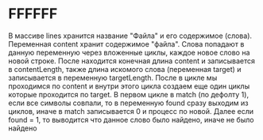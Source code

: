 # FFFFFF
В массиве lines хранится название "Файла" и его содержимое (слова). Переменная content хранит содержимое "файла". Слова попадают в данную переменную через вложенные циклы, каждое новое слово на новой строке. После находится конечная длина content и записывается в contentLength, также длина искомого слова (переменная target) и записывается в переменную targetLength. После в цикле мы проходимся по content и внутри этого цикла создаем еще один циклы которые проходится по target. В первом цикле в match (по дефолту 1), если все символы совпали, то в переменную found сразу выходим из циклов, иначе в match записывается 0 и процесс по новой. Далее если found = 1, то выводится что данное слово было найдено, иначе не было найдено
